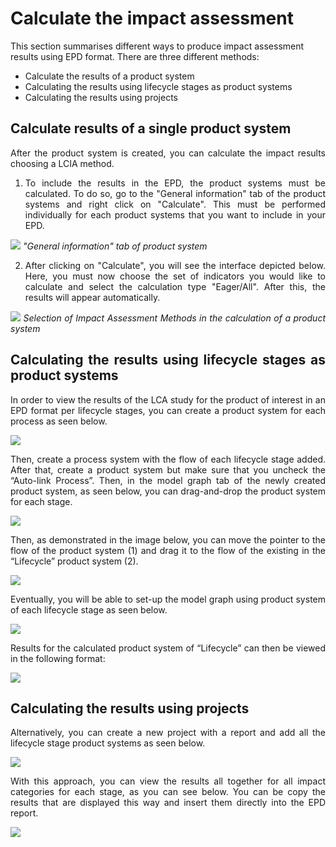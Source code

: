 # Calculate the impact assessment

This section summarises different ways to produce impact assessment results using EPD format. There are three different methods:

- Calculate the results of a product system
- Calculating the results using lifecycle stages as product systems
- Calculating the results using projects

## Calculate results of a single product system

<div style='text-align: justify;'>

After the product system is created, you can calculate the impact results choosing a LCIA method.

1. To include the results in the EPD, the product systems must be calculated. To do so, go to the "General information" tab of the product systems and right click on "Calculate". This must be performed individually for each product systems that you want to include in your EPD.

![](../media/epd_general_information_product_system.png)
_"General information" tab of product system_

2.	After clicking on "Calculate", you will see the interface depicted below. Here, you must now choose the set of indicators you would like to calculate and select the calculation type "Eager/All". After this, the results will appear automatically.

![](../media/epd_selction_iam_product_system.png)
_Selection of Impact Assessment Methods in the calculation of a product system_

## Calculating the results using lifecycle stages as product systems

In order to view the results of the LCA study for the product of interest in an EPD format per lifecycle stages, you can create a product system for each process as seen below. 

![](../media/epd_lcs1.png)

Then, create a process system with the flow of each lifecycle stage added. After that, create a product system but make sure that you uncheck the “Auto-link Process”. Then, in the model graph tab of the newly created product system, as seen below, you can drag-and-drop the product system for each stage. 

![](../media/epd_lcs2.png)

Then, as demonstrated in the image below, you can move the pointer to the flow of the product system (1) and drag it to the flow of the existing in the “Lifecycle” product system (2).

![](../media/epd_lcs3.png)

Eventually, you will be able to set-up the model graph using product system of each lifecycle stage as seen below. 

![](../media/epd_lcs4.png)

Results for the calculated product system of “Lifecycle” can then be viewed in the following format:

![](../media/epd_lcs5.png)

## Calculating the results using projects

Alternatively, you can create a new project with a report and add all the lifecycle stage product systems as seen below.

![](../media/epd_pr1.png)

With this approach, you can view the results all together for all impact categories for each stage, as you can see below. You can be copy the results that are displayed this way and insert them directly into the EPD report.

![](../media/epd_pr2.png)

</div>